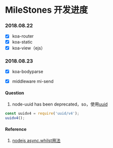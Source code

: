 # MileStones 开发进度



### 2018.08.22

- [x] koa-router
- [x] koa-static
- [x] koa-view（ejs）

### 2018.08.23

- [x] koa-bodyparse
- [x] middleware mi-send



#### Question

1. node-uuid has been deprecated，so，使用[uuid](https://www.npmjs.com/package/uuid)  

```js
const uuidv4 = require('uuid/v4');
uuidv4();
```



#### Reference

1. [nodejs async.whilst用法](https://www.cnblogs.com/yangluping/p/6504904.html)